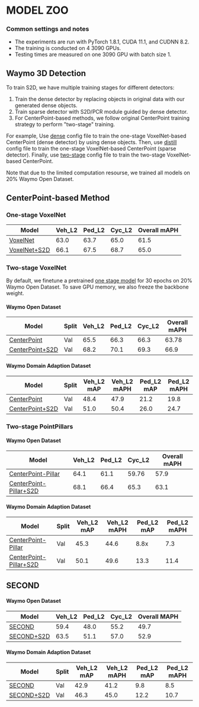# MODEL ZOO 

### Common settings and notes

- The experiments are run with PyTorch 1.8.1, CUDA 11.1, and CUDNN 8.2.
- The training is conducted on 4 3090 GPUs. 
- Testing times are measured on one 3090 GPU with batch size 1. 
 
## Waymo 3D Detection 

To train S2D, we have multiple training stages for different detectors:

1.  Train the dense detector by replacing objects in original data with our generated dense objects. 
2. Train sparse detector with S2D/PCR module guided by dense detector.
3. For CenterPoint-based methods, we follow original CenterPoint training strategy to perform "two-stage" training.

For example,
Use [dense](voxelnet/waymo_centerpoint_voxelnet_3x_dense_interval_5.py) config file to train the one-stage VoxelNet-based CenterPoint (dense detector) by using dense objects. Then, use [distill](voxelnet/waymo_centerpoint_voxelnet_3x_distill_interval_5.py) config file to train the one-stage VoxelNet-based CenterPoint (sparse detector). Finally, use [two-stage](voxelnet/two_stage/waymo_centerpoint_voxelnet_two_stage_distill_interval_5.py) config file to train the two-stage VoxelNet-based CenterPoint.

Note that due to the limited computation resourse, we trained all models on 20% Waymo Open Dataset.

## CenterPoint-based Method

### One-stage VoxelNet 

| Model   | Veh_L2 | Ped_L2 | Cyc_L2  | Overall mAPH   | 
|---------|--------|--------|---------|--------|
| [VoxelNet](voxelnet/waymo_centerpoint_voxelnet_3x_interval_5.py) | 63.0 | 63.7 | 65.0 | 61.5 | 
| [VoxelNet+S2D](voxelnet/waymo_centerpoint_voxelnet_3x_distill_interval_5.py) | 66.1 | 67.5 | 68.7 | 65.0 |


### Two-stage VoxelNet

By default, we finetune a pretrained [one stage model](voxelnet/waymo_centerpoint_voxelnet_3x.py) for 30 epochs on 20% Waymo Open Dataset. To save GPU memory, we also freeze the backbone weight.  

#### Waymo Open Dataset

| Model   | Split | Veh_L2 | Ped_L2 | Cyc_L2  | Overall mAPH   |
|------------|----|----|--------|---------|--------|
| [CenterPoint](voxelnet/two_stage/waymo_centerpoint_voxelnet_two_stage_interval_5.py) | Val | 65.5 | 66.3 | 66.3 | 63.78 |
| [CenterPoint+S2D](voxelnet/two_stage/waymo_centerpoint_voxelnet_two_stage_distill_interval_5.py) | Val| 68.2 | 70.1 |  69.3| 66.9 |


#### Waymo Domain Adaption Dataset

| Model   | Split | Veh_L2 mAP | Veh_L2 mAPH |  Ped_L2 mAP | Ped_L2 mAPH   |      
|------------|----|----|----|----|---------|
| [CenterPoint](voxelnet/two_stage/waymo_centerpoint_voxelnet_two_stage_interval_5_da.py) | Val | 48.4 | 47.9 | 21.2 | 19.8 | 
| [CenterPoint+S2D](voxelnet/two_stage/waymo_centerpoint_voxelnet_two_stage_distill_interval_5_da.py) | Val| 51.0 | 50.4 |  26.0| 24.7|


### Two-stage PointPillars 

#### Waymo Open Dataset

| Model   | Veh_L2 | Ped_L2 | Cyc_L2  | Overall mAPH   | 
|---------|--------|--------|---------|--------|
| [CenterPoint-Pillar](pp/waymo_centerpoint_pp_two_pfn_stride1_3x_distill_interval_5.py) | 64.1 | 61.1 | 59.76 | 57.9 | 
| [CenterPoint-Pillar+S2D](pp/two_stage/waymo_centerpoint_pp_two_pfn_stride1_two_stage_bev_distill_interval_5.py) | 68.1 | 66.4 | 65.3 | 63.1 | 

#### Waymo Domain Adaption Dataset

| Model   | Split | Veh_L2 mAP | Veh_L2 mAPH |  Ped_L2 mAP | Ped_L2 mAPH   |      
|------------|----|----|----|----|---------|
| [CenterPoint-Pillar](pp/waymo_centerpoint_pp_two_pfn_stride1_3x_distill_interval_5_da.py) | Val | 45.3 | 44.6 | 8.8x | 7.3 | 
| [CenterPoint-Pillar+S2D](pp/two_stage/waymo_centerpoint_pp_two_pfn_stride1_two_stage_bev_distill_interval_5_da.py) | Val| 50.1 | 49.6 |  13.3 | 11.4|

## SECOND

#### Waymo Open Dataset

| Model   | Veh_L2 | Ped_L2 | Cyc_L2  | Overall MAPH   |
|---------|--------|--------|---------|------------|
| [SECOND](voxelnet/waymo_centerpoint_second_3x_interval_5.py) | 59.4 | 48.0 | 55.2 | 49.7 |  
| [SECOND+S2D](voxelnet/waymo_centerpoint_second_3x_distill_interval_5.py) | 63.5 | 51.1 | 57.0 | 52.9 | 

#### Waymo Domain Adaption Dataset

| Model   | Split | Veh_L2 mAP | Veh_L2 mAPH |  Ped_L2 mAP | Ped_L2 mAPH   |      
|------------|----|----|----|----|---------|
| [SECOND](voxelnet/waymo_second_3x_interval_5_da.py) | Val | 42.9 | 41.2 | 9.8 | 8.5 | 
| [SECOND+S2D](voxelnet/waymo_second_3x_distill_interval_5_da.py) | Val| 46.3 | 45.0 |  12.2| 10.7|
